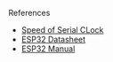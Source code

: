 References

- [Speed of Serial CLock](https://www.rs-online.com/designspark/spi-communication-and-common-issues)
- [ESP32 Datasheet](https://www.espressif.com/sites/default/files/documentation/esp32_datasheet_en.pdf)
- [ESP32 Manual](https://www.espressif.com/sites/default/files/documentation/esp32_technical_reference_manual_en.pdf#spi)

